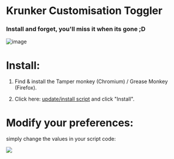 # Krunker Customisation Toggler

### Install and forget, you'll miss it when its gone ;D
![image](https://swatdoge.nl/s/images/Customisation-removal.gif)

# Install:
1. Find & install the Tamper monkey (Chromium) / Grease Monkey (Firefox).

2. Click here: [update/install script](https://github.com/SwatDoge/Krunker-Customisation-Toggler/raw/main/userscript.user.js "Update or install this script") and click "Install".


# Modify your preferences:
simply change the values in your script code:

![](https://i.imgur.com/qSzoIak.png)
